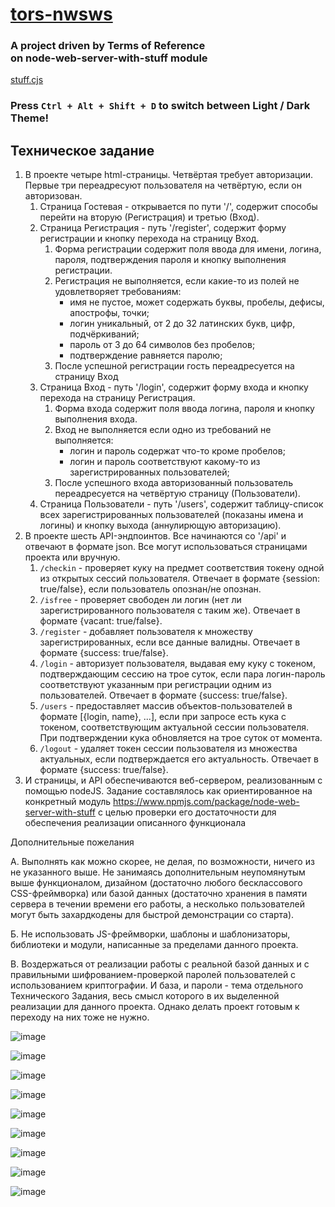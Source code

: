 # [tors-nwsws](https://github.com/UniBreakfast/tors-nwsws)

### A project driven by Terms of Reference <br> on node-web-server-with-stuff module

[stuff.cjs](https://gist.github.com/UniBreakfast/0c719583fc8f9a16361ab28136884a43)

### Press `Ctrl + Alt + Shift + D` to switch between Light / Dark Theme!

## Техническое задание

1. В проекте четыре html-страницы. Четвёртая требует авторизации. Первые три переадресуют пользователя на четвёртую, если он авторизован.
    1. Страница Гостевая - открывается по пути '/', содержит способы перейти на вторую (Регистрация) и третью (Вход).
    2. Страница Регистрация - путь '/register', содержит форму регистрации и кнопку перехода на страницу Вход.
        1. Форма регистрации содержит поля ввода для имени, логина, пароля, подтверждения пароля и кнопку выполнения регистрации.
        2. Регистрация не выполняется, если какие-то из полей не удовлетворяет требованиям:
            - имя не пустое, может содержать буквы, пробелы, дефисы, апострофы, точки;
            - логин уникальный, от 2 до 32 латинских букв, цифр, подчёркиваний;
            - пароль от 3 до 64 символов без пробелов;
            - подтверждение равняется паролю;
        3. После успешной регистрации гость переадресуется на страницу Вход
    3. Страница Вход - путь '/login', содержит форму входа и кнопку перехода на страницу Регистрация.
        1. Форма входа содержит поля ввода логина, пароля и кнопку выполнения входа.
        2. Вход не выполняется если одно из требований не выполняется:
            - логин и пароль содержат что-то кроме пробелов;
            - логин и пароль соответствуют какому-то из зарегистрированных пользователей;
        3. После успешного входа авторизованный пользователь переадресуется на четвёртую страницу (Пользователи).
    4. Страница Пользователи - путь '/users', содержит таблицу-список всех зарегистрированных пользователей (показаны имена и логины) и кнопку выхода (аннулирющую авторизацию).
2. В проекте шесть API-эндпоинтов. Все начинаются со '/api' и отвечают в формате json. Все могут использоваться страницами проекта или вручную.
    1. `/checkin` - проверяет куку на предмет соответствия токену одной из открытых сессий пользователя. Отвечает в формате {session: true/false}, если пользователь опознан/не опознан.
    2. `/isfree` - проверяет свободен ли логин (нет ли зарегистрированного пользователя с таким же). Отвечает в формате {vacant: true/false}.
    3. `/register` - добавляет пользователя к множеству зарегистрированных, если все данные валидны. Отвечает в формате {success: true/false}.
    4. `/login` - авторизует пользователя, выдавая ему куку с токеном, подтверждающим сессию на трое суток, если пара логин-пароль соответствуют указанным при регистрации одним из пользователей. Отвечает в формате {success: true/false}.
    5. `/users` - предоставляет массив объектов-пользователей в формате [{login, name}, ...], если при запросе есть кука с токеном, соответствующим актуальной сессии пользователя. При подтверждении кука обновляется на трое суток от момента.
    6. `/logout` - удаляет токен сессии пользователя из множества актуальных, если подтверждается его актуальность. Отвечает в формате {success: true/false}.
3. И страницы, и API обеспечиваются веб-сервером, реализованным с помощью nodeJS. Задание составлялось как ориентированное на конкретный модуль   https://www.npmjs.com/package/node-web-server-with-stuff с целью проверки его достаточности для обеспечения реализации описанного функционала


Дополнительные пожелания

A. Выполнять как можно скорее, не делая, по возможности, ничего из не указанного выше. Не занимаясь дополнительным неупомянутым выше функционалом, дизайном (достаточно любого бесклассового CSS-фреймворка) или базой данных (достаточно хранения в памяти сервера в течении времени его работы, а несколько пользователей могут быть захардкодены для быстрой демонстрации со старта).

Б. Не использовать JS-фреймворки, шаблоны и шаблонизаторы, библиотеки и модули, написанные за пределами данного проекта.

В. Воздержаться от реализации работы с реальной базой данных и с правильными шифрованием-проверкой паролей пользователей с использованием криптографии. И база, и пароли - тема отдельного Технического Задания, весь смысл которого в их выделенной реализации для данного проекта. Однако делать проект готовым к переходу на них тоже не нужно.

![image](https://github.com/user-attachments/assets/504e5749-ce50-4857-b05e-90d8b0431ff8)

![image](https://github.com/user-attachments/assets/90812262-f30e-4791-93c0-283e1256e6d3)

![image](https://github.com/user-attachments/assets/219af95a-2ad3-472a-a8fb-7d97a9f267b6)

![image](https://github.com/user-attachments/assets/a9dc6fd9-bcda-4b1b-a66f-47eb99c2a7f6)

![image](https://github.com/user-attachments/assets/c03c52c0-606e-42c6-8cba-2db11e722eac)

![image](https://github.com/user-attachments/assets/59b31803-c1b6-4654-8a53-8714cb8aaaf1)

![image](https://github.com/user-attachments/assets/04c32c7e-7efd-42df-8f88-d58346b903b2)

![image](https://github.com/user-attachments/assets/0a93455e-926c-45cb-892e-979255c3b1d5)

![image](https://github.com/user-attachments/assets/c3668392-f1dd-4010-9f8e-901629d411df)
